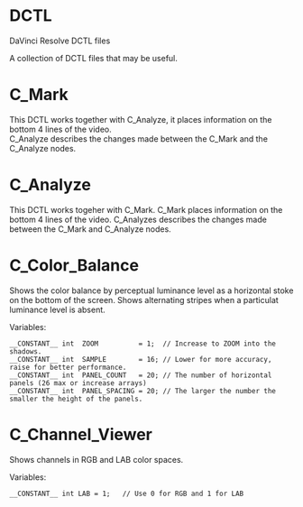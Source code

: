 # DCTL
DaVinci Resolve DCTL files

A collection of DCTL files that may be useful.

# C_Mark
This DCTL works together with C_Analyze, it places information on the bottom 4 lines of the video.  
C_Analyze describes the changes made between the C_Mark and the C_Analyze nodes.

# C_Analyze
This DCTL works togeher with C_Mark.  C_Mark places information on the bottom 4 lines of the video.
C_Analyzes describes the changes made between the C_Mark and C_Analyze nodes.

# C_Color_Balance

Shows the color balance by perceptual luminance level as a horizontal stoke on the bottom of the screen. Shows alternating stripes when a particulat luminance level is absent.

Variables:
````
__CONSTANT__ int  ZOOM          = 1;  // Increase to ZOOM into the shadows.
__CONSTANT__ int  SAMPLE        = 16; // Lower for more accuracy, raise for better performance.
__CONSTANT__ int  PANEL_COUNT   = 20; // The number of horizontal panels (26 max or increase arrays)
__CONSTANT__ int  PANEL_SPACING = 20; // The larger the number the smaller the height of the panels. 
````

# C_Channel_Viewer

Shows channels in RGB and LAB color spaces.

Variables:
````
__CONSTANT__ int LAB = 1;   // Use 0 for RGB and 1 for LAB
````

